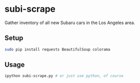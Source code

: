# subi-scrape
Gather inventory of all new Subaru cars in the Los Angeles area.

## Setup

```bash
sudo pip install requests BeautifulSoup colorama
```

## Usage

```bash
ipython subi-scrape.py # or just use python, of course
```
